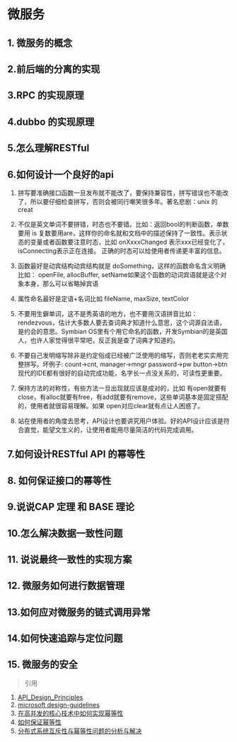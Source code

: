 # 微服务

## 1. 微服务的概念


## 2.前后端的分离的实现


## 3.RPC 的实现原理


## 4.dubbo 的实现原理


## 5.怎么理解RESTful


## 6.如何设计一个良好的api


1. 拼写要准确接口函数一旦发布就不能改了，要保持兼容性，拼写错误也不能改了，所以要仔细检查拼写，否则会被同行嘲笑很多年。著名悲剧：unix 的 creat

2. 不仅是英文单词不要拼错，时态也不要错。比如：返回bool的判断函数，单数要用 is 复数要用are，这样你的命名就和文档中的描述保持了一致性。表示状态的变量或者函数要注意时态，比如 onXxxxChanged 表示xxx已经变化了，isConnecting表示正在连接。 正确的时态可以给使用者传递更丰富的信息。

3. 函数最好是动宾结构动宾结构就是  doSomething，这样的函数命名含义明确比如： openFile, allocBuffer, setName如果这个函数的动词宾语就是这个对象本身，那么可以省略掉宾语

4. 属性命名最好是定语+名词比如 fileName, maxSize, textColor

5. 不要用生僻单词，这不是秀英语的地方，也不要用汉语拼音比如：rendezvous，估计大多数人要去查词典才知道什么意思，这个词源自法语，是约会的意思。Symbian OS里有个用它命名的函数，开发Symbian的是英国人，也许人家觉得很平常吧，反正我是查了词典才知道的。

6. 不要自己发明缩写除非是约定俗成已经被广泛使用的缩写，否则老老实实用完整拼写。坏例子:  count->cnt, manager->mngr password->pw button->btn现代的IDE都有很好的自动完成功能，名字长一点没关系的，可读性更重要。

7. 保持方法的对称性，有些方法一旦出现就应该是成对的，比如 有open就要有close，有alloc就要有free，有add就要有remove，这些单词基本是固定搭配的，使用者就很容易理解。如果 open对应clear就有点让人困惑了。

8. 站在使用者的角度去思考，API设计也要讲究用户体验。好的API设计应该是符合直觉，能望文生义的，让使用者能用尽量简洁的代码完成调用。

## 7.如何设计RESTful API 的幂等性


## 8. 如何保证接口的幂等性


## 9.说说CAP 定理 和 BASE 理论


## 10.怎么解决数据一致性问题


## 11. 说说最终一致性的实现方案


## 12. 微服务如何进行数据管理


## 13.如何应对微服务的链式调用异常


## 14.如何快速追踪与定位问题


## 15. 微服务的安全


>引用
1. [API_Design_Principles](http://wiki.qt.io/API_Design_Principles)
2. [microsoft design-guidelines](https://docs.microsoft.com/en-us/dotnet/standard/design-guidelines/index)
3. [在高并发的核心技术中如何实现幂等性](https://www.jianshu.com/p/ce5f5aa3d17f)
4. [如何保证幂等性](https://help.aliyun.com/document_detail/25693.html)
5. [分布式系统互斥性与幂等性问题的分析与解决](https://zhuanlan.zhihu.com/p/22820761)

